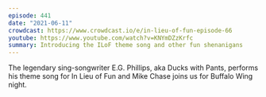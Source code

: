 ```yaml
---
episode: 441
date: "2021-06-11"
crowdcast: https://www.crowdcast.io/e/in-lieu-of-fun-episode-66
youtube: https://www.youtube.com/watch?v=KNYmDZzKrfc
summary: Introducing the ILoF theme song and other fun shenanigans
---
```

The legendary sing-songwriter E.G. Phillips, aka Ducks with Pants, performs his theme song for In Lieu of Fun and Mike Chase joins us for Buffalo Wing night.
